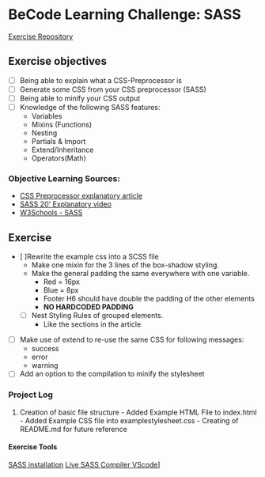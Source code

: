 # BeCode Learning Challenge: SASS #
[Exercise Repository](https://github.com/becodeorg/ANT-Lamarr-6.35/tree/main/1.The-Field/html-css/SASS)
## Exercise objectives ##
- [ ] Being able to explain what a CSS-Preprocessor is
- [ ] Generate some CSS from your CSS preprocessor (SASS)
- [ ] Being able to minify your CSS output
- [ ] Knowledge of the following SASS features:
   - Variables
   - Mixins (Functions)
   - Nesting
   - Partials & Import
   - Extend/Inheritance
   - Operators(Math)
### Objective Learning Sources: ###
- [CSS Preprocessor explanatory article](https://www.template.net/tutorials/css-preprocessor/)
- [SASS 20' Explanatory video](https://www.youtube.com/watch?v=Zz6eOVaaelI)
- [W3Schools - SASS](https://www.w3schools.com/sass/)
## Exercise ##
- [ ]Rewrite the example css into a SCSS file
  - Make one mixin for the 3 lines of the box-shadow styling.
  - Make the general padding the same everywhere with one variable.
    - Red = 16px
    - Blue = 8px
    - Footer H6 should have double the padding of the other elements
    - **NO HARDCODED PADDING**
  - [ ] Nest Styling Rules of grouped elements.
    - Like the sections in the article
- [ ] Make use of extend to re-use the same CSS for following messages:
    - success
    - error
    - warning
- [ ] Add an option to the compilation to minify the stylesheet
### Project Log ###
1. Creation of basic file structure
        - Added Example HTML File to index.html
        - Added Example CSS file into examplestylesheet.css
        - Creating of README.md for future reference


#### Exercise Tools ####
[SASS installation](https://sass-lang.com/install)
[Live SASS Compiler VScode](https://marketplace.visualstudio.com/items?itemName=ritwickdey.live-sass)]